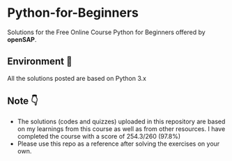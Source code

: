 # Python-for-Beginners

Solutions for the Free Online Course Python for Beginners offered by **openSAP**.

## Environment 🧩
All the solutions posted are based on Python 3.x

## Note 👇
 - The solutions (codes and quizzes) uploaded in this repository are based on my learnings from this course as well as from other resources. I have completed the course with a score of 254.3/260 (97.8%)
 - Please use this repo as a reference after solving the exercises on your own.